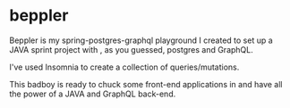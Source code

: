 # beppler

Beppler is my spring-postgres-graphql playground I created to set up a JAVA sprint project with , as you guessed, postgres and GraphQL.

I've used Insomnia to create a collection of queries/mutations.

This badboy is ready to chuck some front-end applications in and have all the power of a JAVA and GraphQL back-end.

